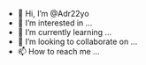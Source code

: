 - 👋 Hi, I’m @Adr22yo
- 👀 I’m interested in ...
- 🌱 I’m currently learning ...
- 💞️ I’m looking to collaborate on ...
- 📫 How to reach me ...

<!---
Adr22yo/Adr22yo is a ✨ special ✨ repository because its `README.md` (this file) appears on your GitHub profile.
You can click the Preview link to take a look at your changes.
--->
